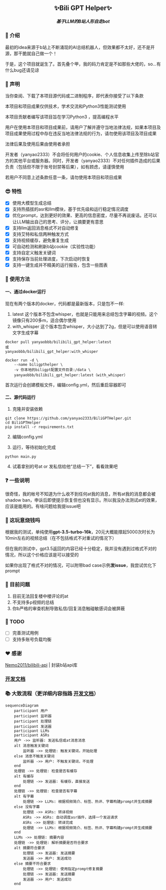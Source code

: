 <h2 align="center">✨Bili GPT Helper✨</h2>
<h5 align="center">基于LLM的B站人形自走bot</h5>

### 🌟 介绍

最初的idea来源于b站上不断涌现的AI总结机器人，但效果都不太好，还不是开源，那干脆就自己做一个！

于是，这个项目就诞生了。首先叠个甲，我的码力肯定是不如那些大佬的，so...有什么bug还请见谅

### 📜 声明

当你查阅、下载了本项目源代码或二进制程序，即代表你接受了以下条款

本项目和项目成果仅供技术，学术交流和Python3性能测试使用

本项目贡献者编写该项目旨在学习Python3 ，提高编程水平

用户在使用本项目和项目成果前，请用户了解并遵守当地法律法规，如果本项目及项目成果使用过程中存在违反当地法律法规的行为，请勿使用该项目及项目成果

法律后果及使用后果由使用者承担

开发者（yanyao2333）不会将任何用户的cookie、个人信息收集上传至除b站官方的其他平台或服务器。同时，开发者（yanyao2333）不对任何插件造成的后果负责（包括但不限于账号封禁等后果），如有顾虑，请谨慎使用

若用户不同意上述条款任意一条，请勿使用本项目和项目成果

### 😎 特性

- [x] 使用大模型生成总结
- [x] 支持热插拔的asr和llm模块，基于优先级和运行稳定情况调度
- [x] 优化prompt，达到更好的效果、更高的信息密度，尽量不再说废话。还可以让LLM输出自己的思考、评分，让摘要更有意思
- [x] 支持llm返回消息格式不对自动修复
- [x] 支持艾特和私信两种触发方式
- [x] 支持视频缓存，避免重复生成
- [x] 可自动检测和刷新b站cookie（实验性功能）
- [x] 支持自定义触发关键词
- [x] 支持保存当前处理进度，下次启动时恢复
- [x] 支持一键生成并不精美的运行报告，包含一些图表

### 🚀 使用方法

#### 一、通过docker运行

现在有两个版本的docker，代码都是最新版本，只是包不一样:
1. latest 这个版本不包含whisper，也就是只能用来总结包含字幕的视频。这个镜像只有200多m，适合偶尔使用
2. with_whisper 这个版本包含whisper，大小达到了2g，但是可以使用语音转文字生成字幕



```shell
docker pull yanyaobbb/bilibili_gpt_helper:latest
或
yanyaobbb/bilibili_gpt_helper:with_whisper
```

```shell
docker run -d \
    --name biligpthelper \
    -v 你本地的biligpt配置文件目录:/data \
    yanyaobbb/bilibili_gpt_helper:latest（with_whisper）
```

首次运行会创建模板文件，编辑config.yml，然后重启容器即可

#### 二、源代码运行

1. 克隆并安装依赖

```shell
git clone https://github.com/yanyao2333/BiliGPTHelper.git
cd BiliGPTHelper
pip install -r requirements.txt
```

2. 编辑config.yml

3. 运行，等待初始化完成

```shell
python main.py
```

4. 试着拿别的号at or 发私信给他“总结一下”，看看效果吧

### ❓ 一些说明

很奇怪，我的帐号不知道为什么收不到任何at我的消息，所有at我的消息都会被shadow
ban，申诉后即使提示恢复但也没有显示。所以我没办法测试at的效果，应该是能用的。有啥问题给我提issue吧

### 💸 这玩意烧钱吗

根据我的测试，单纯使用**gpt-3.5-turbo-16k**，20元大概能撑起5000次时长为10min左右的视频总结（在不包括格式不对重试的情况下）

但在我的测试中，gpt3.5返回的内容已经十分稳定，我并没有遇到过格式不对的情况，所以这个价格应该是可以接受的

如果你出现了格式不对的情况，可以附带bad case示例**发issue**，我尝试优化下prompt

### 🤔 目前问题

1. 目前无法回复楼中楼评论的at
2. 不支持多p视频的总结
3. 你b严格的审查机制导致私信/回复消息触碰敏感词会被屏蔽

### 📝 TODO

- [ ] 完善测试用例
- [ ] 支持多账号负载均衡

### ❤ 感谢

[Nemo2011/bilibili-api](https://github.com/Nemo2011/bilibili-api/) | 封装b站api库

### [开发文档](./DEV_README.md)

### 📚 大致流程（更详细内容指路 [开发文档](./DEV_README.md)）

```mermaid
sequenceDiagram
    participant 用户
    participant 监听器
    participant 处理链
    participant 发送器
    participant LLMs
    participant ASRs
    用户 ->> 监听器: 发送私信或at消息消息
    alt 消息触发关键词
        监听器 ->> 处理链: 触发关键词，开始处理
    else 消息不触发关键词
        监听器 ->> 用户: 不触发关键词，不处理
    end
    处理链 ->> 处理链: 检查是否有缓存
    alt 有缓存
        处理链 ->> 发送器: 有缓存，直接发送
    end
    处理链 ->> 处理链: 检查是否有字幕
    alt 有字幕
        处理链 ->> LLMs: 根据视频简介、标签、热评、字幕构建prompt并生成摘要
    else 没有字幕
        处理链 ->> ASRs: 转译视频
        ASRs ->> ASRs: 自动调度asr插件，选择一个发送请求
        ASRs ->> 处理链: 转译完成
        处理链 ->> LLMs: 根据视频简介、标签、热评、字幕构建prompt并生成摘要
    end
    LLMs ->> 处理链: 摘要内容
    处理链 ->> 处理链: 解析摘要是否符合要求
    alt 摘要符合要求
        处理链 ->> 发送器: 发送摘要
        发送器 ->> 用户: 发送成功
    else 摘要不符合要求
        处理链 ->> 处理链: 使用指定prompt修复摘要
        处理链 ->> 发送器: 发送摘要
        发送器 ->> 用户: 发送成功
    end
```
